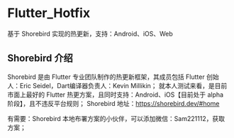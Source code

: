 # Flutter_Hotfix
基于 Shorebird 实现的热更新，支持：Android、iOS、Web

## Shorebird 介绍
Shorebird 是由 Flutter 专业团队制作的热更新框架，其成员包括 Flutter 创始人：Eric Seidel，Dart编译器负责人：Kevin Millikin；
就本人测试来看，是目前市面上最好的 Flutter 热更方案，且同时支持：Android、iOS【目前处于 alpha 阶段】，且不违反平台规则；
Shorebird 地址：https://shorebird.dev/#home

有需要：Shorebird 本地布署方案的小伙伴，可以添加微信：Sam221112，获取方案；

